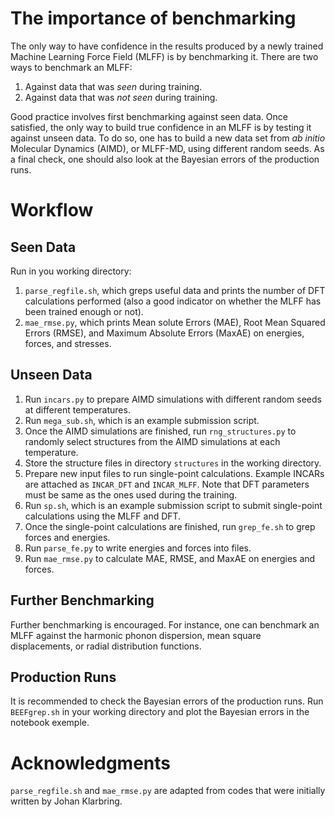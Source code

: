 # The importance of benchmarking
The only way to have confidence in the results produced by a newly trained Machine Learning Force Field (MLFF) is by benchmarking it. There are two ways to benchmark an MLFF:
1. Against data that was _seen_ during training.
2. Against data that was _not seen_ during training.

Good practice involves first benchmarking against seen data. Once satisfied, the only way to build true confidence in an MLFF is by testing it against unseen data. To do so, one has to build a new data set from _ab initio_ Molecular Dynamics (AIMD), or MLFF-MD, using different random seeds. As a final check, one should also look at the Bayesian errors of the production runs.

# Workflow

## Seen Data
Run in you working directory:
1. `parse_regfile.sh`, which greps useful data and prints the number of DFT calculations performed 
(also a good indicator on whether the MLFF has been trained enough or not).
2. `mae_rmse.py`, which prints Mean solute Errors (MAE), Root Mean Squared Errors (RMSE), and Maximum Absolute Errors (MaxAE) on energies, forces, and stresses.

## Unseen Data
1. Run `incars.py` to prepare AIMD simulations with different random seeds at different temperatures. 
2. Run `mega_sub.sh`, which is an example submission script.
3. Once the AIMD simulations are finished, run `rng_structures.py` to randomly select structures from the AIMD simulations at each temperature.
4. Store the structure files in directory `structures` in the working directory.
5. Prepare new input files to run single-point calculations. Example INCARs are attached as `INCAR_DFT` and `INCAR_MLFF`. Note that DFT parameters must be same as the ones used during the training. 
6. Run `sp.sh`, which is an example submission script to submit single-point calculations using the MLFF and DFT.
7. Once the single-point calculations are finished, run `grep_fe.sh` to grep forces and energies.
8. Run `parse_fe.py` to write energies and forces into files.
9. Run `mae_rmse.py` to calculate MAE, RMSE, and MaxAE on energies and forces.

## Further Benchmarking
Further benchmarking is encouraged.  For instance, one can benchmark an MLFF against the harmonic phonon dispersion, mean square displacements, or radial distribution functions.

## Production Runs
It is recommended to check the Bayesian errors of the production runs. Run `BEEFgrep.sh` in your working directory and plot the Bayesian errors in the notebook exemple. 

# Acknowledgments 
`parse_regfile.sh` and `mae_rmse.py` are adapted from codes that were initially written by Johan Klarbring.
